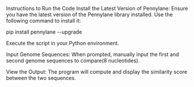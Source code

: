 Instructions to Run the Code
Install the Latest Version of Pennylane:
Ensure you have the latest version of the Pennylane library installed. Use the following command to install it:

pip install pennylane --upgrade

Execute the script in your Python environment.

Input Genome Sequences:
When prompted, manually input the first and second genome sequences to compare(8 nucleotides).

View the Output:
The program will compute and display the similarity score between the two sequences.

